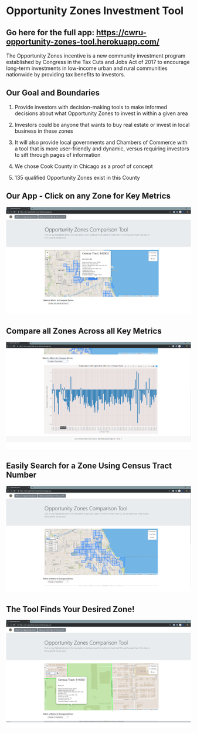 # Opportunity Zones Investment Tool

## Go here for the full app: https://cwru-opportunity-zones-tool.herokuapp.com/

The Opportunity Zones incentive is a new community investment program established by Congress in the Tax Cuts and Jobs Act of 2017 to encourage long-term investments in low-income urban and rural communities nationwide by providing tax benefits to investors.

## Our Goal and Boundaries

1. Provide investors with decision-making tools to make informed decisions about what Opportunity Zones to invest in within a given area

2. Investors could be anyone that wants to buy real estate or invest in local business in these zones

3. It will also provide local governments and Chambers of Commerce with a tool that is more user-friendly and dynamic,  versus requiring investors to sift through pages of information

4. We chose Cook County in Chicago as a proof of concept

5. 135 qualified Opportunity Zones exist in this County

## Our App - Click on any Zone for Key Metrics
![1-Logo](Images/zonestool1.png)

## Compare all Zones Across all Key Metrics
![1-Logo](images/zonestool2.png)

## Easily Search for a Zone Using Census Tract Number
![1-Logo](images/zonestool3.png)

## The Tool Finds Your Desired Zone!
![1-Logo](images/zonestool4.png)


